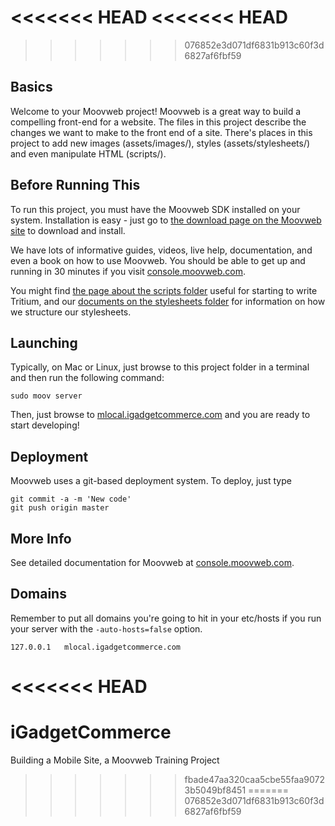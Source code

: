 <<<<<<< HEAD
<<<<<<< HEAD
=======
>>>>>>> 076852e3d071df6831b913c60f3d6827af6fbf59
## Basics

Welcome to your Moovweb project! Moovweb is a great way to build a compelling front-end for a website. The files in this project describe the changes we want to make to the front end of a site. There's places in this project to add new images (assets/images/), styles (assets/stylesheets/) and even manipulate HTML (scripts/).

## Before Running This

To run this project, you must have the Moovweb SDK installed on your system. Installation is easy - just go to [the download page on the Moovweb site](http://console.moovweb.com/download) to download and install.

We have lots of informative guides, videos, live help, documentation, and even a book on how to use Moovweb. You should be able to get up and running in 30 minutes if you visit [console.moovweb.com](http://console.moovweb.com).

You might find [the page about the scripts folder](http://console.moovweb.com/learn/docs/configuration/pages) useful for starting to write Tritium, and our [documents on the stylesheets folder](http://console.moovweb.com/learn/docs/configuration/stylesheet) for information on how we structure our stylesheets.

## Launching

Typically, on Mac or Linux, just browse to this project folder in a terminal and then run the following command:

    sudo moov server 

Then, just browse to [mlocal.igadgetcommerce.com](http://mlocal.igadgetcommerce.com) and you are ready to start developing!

## Deployment

Moovweb uses a git-based deployment system. To deploy, just type

    git commit -a -m 'New code'
    git push origin master

## More Info

See detailed documentation for Moovweb at [console.moovweb.com](http://console.moovweb.com).

## Domains
Remember to put all domains you're going to hit in your etc/hosts if you run your server with the `-auto-hosts=false` option.


    127.0.0.1   mlocal.igadgetcommerce.com
<<<<<<< HEAD
=======
iGadgetCommerce
===============

Building a Mobile Site, a Moovweb Training  Project
>>>>>>> fbade47aa320caa5cbe55faa90723b5049bf8451
=======
>>>>>>> 076852e3d071df6831b913c60f3d6827af6fbf59
